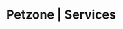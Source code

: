 ---
title: Petzone | Services
layout: services
services: 
  - 
    service: "Medical Treatment & Advice"
    text: "We at PetZone understand that a pet is like a beloved family member. Our skilled veterinarians are able to determine the cause of an illness effectively and efficiently, not only to help your pet but also to put your mind at ease."
    img: "/images/services/medical_treatment.jpg"
    learn-more-slug: "/services-medical"
  - 
    service: "Senior Pet Wellness and Care"
    text: "As you may expect, when pets age, they need special care and attention. At PetZone, we provide important geriatric care for dogs and cats. If your pet is getting on in years, we can help him or her enjoy a better quality of life through geriatric care procedures designed specifically to address the needs of older pets. Our veterinarians have the compassion, skills, experience and desire necessary to provide for all of your older pet's needs."
    img: "/images/services/senior-dog.jpeg"
    learn-more-slug: "/services-senior-pet"
  - 
    service: "Dentistry"
    text: "Since few pets allow brushing at home, regular professional care is important to avoid tartar build up, gum disease and infection, which can spread bacteria throughout the body to organ such as the liver, heart and kidneys with potentially dangerous results. We can help your pet avoid the pain and dangers of dental disease with ultrasonic cleaning and treatments as needed."
    img: "/images/services/dental_homecare.jpg"
    learn-more-slug: "/services-dentistry"
  - 
    service: "Surgery"
    text: "Your pet may require surgery at some point in his/her lifetime. Our veterinarians use the most current anesthesia and surgical equipment available, providing your pet with the highest standards of medicine available. PetZones Churchgate and Goa are fully equipped with the surgical necessities required for any pet from a spay/neuter to an aural hematoma, exploratory surgery as well as foreign body removal. Surgeries are also performed under emergency circumstances such as a dog c-section or gastric dilation and volvulus. Our qualified veterinary surgeons who have over 20 years of experience are on hand, ready to assist. We also provide laparoscopic surgeries in Mumbai. Musculoskeletal conditions like ligament tears and joint abnormalities such as hip dysplasia and other forms of arthritis, can be helped with orthopedic surgery."
    img: "/images/services/surgery.jpg"
    learn-more-slug: "/services-surgery"
  - 
    service: "Ultrasound"
    text: "PetZone Churchgate is fully licensed to carry out in house ultrasounds for your pets. Soon PetZone Goa will be too. Ultrasounds can help identify diseases of the liver, heart, kidneys amongst other organs. They can also help determine the position of foreign bodies and can be used for pregnancy diagnosis."
    img: "/images/services/Ultrasound.jpg"
    learn-more-slug: "/services-ultrasound"
  - 
    service: "Radiology"
    text: "All PetZones all fully equipped with x-ray machines for pets of all sizes. X-rays are a fast and efficient way of exploring the internal organs of your pets. X-rays can be used to determine skeletal issues such as arthritis, hip dysplasia and bone fractures. Organ irregularities such as foreign bodies, fluid or tumours can also be identified with the help of x-rays. We email all our pet parents the images taken from x-rays so the images can be accessed at any time."
    img: "/images/services/xray.jpg"
    learn-more-slug: "/services-radiology"
  - 
    service: "Grooming"
    text: "Your pets can look beautiful in a short time at any one PetZone which provides full grooming from bathing to haircuts. We also provide medicated baths for several skin diseases, should your pet need them. Regular grooming is an important part of your pet’s health. Our pet groomers are trained to look for basic health issues such as skin problems, ear infections, fleas and ticks, nail, pad, and dental issues. Good grooming can also help with family members who have allergies."
    img: "/images/services/doggroomer.jpeg"
    learn-more-slug: "/services-grooming"
  - 
    service: "Vaccinations and Preventive Medicine"
    text: "Every pet needs veterinary care, just as people need medical care. Throughout your pet’s life, our veterinarian will make recommendations based upon individual needs such as comprehensive physical exams, vaccinations, nutritional guidelines, preventative medications, diagnostic tests, and regular dental check-ups and cleanings. We administer all important and regulatory pet vaccinations. Fatal disease such as distemper, parvovirus and rabies can be vaccinated against at any PetZone."
    img: "/images/services/vaccination.jpg"
    learn-more-slug: "/services-vaccination"
  - 
    service: "Pathology"
    text: "Pets can sometimes have a decreased appetite, show listlessness or lethargy and have irregular stools. In such cases, blood, urine or stool test, can determine the cause of an illness. PetZones everywhere have teamed up with Pathology Laboratories to give pet owners same day results. We also do allergy testing, histopathology, skin scrapings, amongst others. With laboratory reports reaching us with 24 hours, we are able to treat pets quickly and efficiently on a daily basis. Pet parents are also be given hard copies and sent emails of the reports as we receive them."
    img: "/images/services/pathology.jpg"
    learn-more-slug: "/services-pathology"
  - 
    service: "Cardiac Care"
    text: "Like many humans, animals also have cardiac problems. Our in house cardiologist at PetZone Churchgate provides consultation for cardiac cases. We will be able to determine the health of your pet by carrying out a cardiac exam including chest radiographs, an ECG and a 2d echo as and when required. This is a non-invasive method which should be a routine for senior pets. Identifying a heart problem such as an enlarged heart can help increase the life expectancy of your pet, giving you many more years to share with them."
    img: "/images/services/ecg.jpg"
    learn-more-slug: "/services-cardiac"
  - 
    service: "Physiotherapy & Hydrotherapy"
    text: "Physiotherapy can help pets with musculoskeletal, neurological and age related problems. It can also help pre and post-operative patients to improve their recovery. At PetZone Mahalaxmi, our resident veterinarian is also a qualified physiotherapist who provides consultations across all other clinics. PetZone Mahalaxmi is equipped with a swimming pool for your pets which can be used for treatments or recreational purposes."
    img: "/images/services/hydrotherapy.jpg"
    learn-more-slug: "/services-physio"
  - 
    service: "Medicine Dispensing Services"
    text: "We provide most of the medicines we prescribe so that pet parents have easy and convenient access to their pet’s medication. You can also request email reminders about when to give your pet’s medication and we routinely provide email reminders for vaccinations and worming medications."
    img: "/images/services/dispensing.jpeg"
    learn-more-slug: ""
---